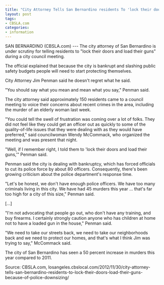 ```yaml
---
title: "City Attorney Tells San Bernardino residents To 'lock their doors,' 'load their guns' because of police downsizing"
layout: post
tags:
- CBSLA.com
categories:
- information
---
```


SAN BERNARDINO (CBSLA.com) --- The city attorney of San Bernardino is under scrutiny for telling residents to "lock their doors and load their guns" during a city council meeting.

The official explained that because the city is bankrupt and slashing public safety budgets people will need to start protecting themselves.

City Attorney Jim Penman said he doesn't regret what he said.

"You should say what you mean and mean what you say," Penman said.

The city attorney said approximately 150 residents came to a council meeting to voice their concerns about recent crimes in the area, including the murder of an elderly woman last week.

"You could tell the swell of frustration was coming over a lot of folks. They did not feel like they could get an officer out as quickly to some of the quality-of-life issues that they were dealing with as they would have preferred," said councilwoman Wendy McCommack, who organized the meeting and was present that night.

"Well, if I remember right, I told them to 'lock their doors and load their guns,'" Penman said.

Penman said the city is dealing with bankruptcy, which has forced officials to cut its police force by about 80 officers. Consequently, there's been growing criticism about the police department's response time.

"Let's be honest, we don't have enough police officers. We have too many criminals living in this city. We have had 45 murders this year ... that's far too high for a city of this size," Penman said.

\[...\]

"I'm not advocating that people go out, who don't have any training, and buy firearms. I certainly strongly caution anyone who has children at home not to have a loaded gun in the house," Penman said.

"We need to take our streets back, we need to take our neighborhoods back and we need to protect our homes, and that's what I think Jim was trying to say," McCommack said.

The city of San Bernardino has seen a 50 percent increase in murders this year compared to 2011.

Source: CBSLA.com, losangeles.cbslocal.com/2012/11/30/city-attorney-tells-san-bernardino-residents-to-lock-their-doors-load-their-guns-because-of-police-downsizing/
